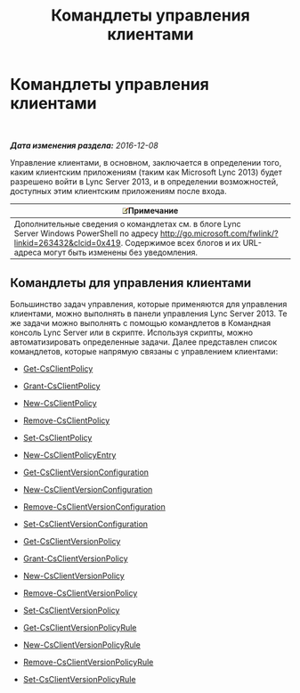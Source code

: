 ﻿---
title: Командлеты управления клиентами
TOCTitle: Командлеты управления клиентами
ms:assetid: 0384f8ab-453d-49d6-aaa7-52439e27b7e9
ms:mtpsurl: https://technet.microsoft.com/ru-ru/library/Gg398087(v=OCS.15)
ms:contentKeyID: 49308782
ms.date: 12/10/2016
mtps_version: v=OCS.15
ms.translationtype: HT
---

# Командлеты управления клиентами

 

_**Дата изменения раздела:** 2016-12-08_

Управление клиентами, в основном, заключается в определении того, каким клиентским приложениям (таким как Microsoft Lync 2013) будет разрешено войти в Lync Server 2013, и в определении возможностей, доступных этим клиентским приложениям после входа.

<table>
<thead>
<tr class="header">
<th><img src="images/Gg398412.note(OCS.15).gif" title="note" alt="note" />Примечание</th>
</tr>
</thead>
<tbody>
<tr class="odd">
<td>Дополнительные сведения о командлетах см. в блоге Lync Server Windows PowerShell по адресу <a href="http://go.microsoft.com/fwlink/?linkid=263432%26clcid=0x419" class="uri">http://go.microsoft.com/fwlink/?linkid=263432&amp;clcid=0x419</a>. Содержимое всех блогов и их URL-адреса могут быть изменены без уведомления.</td>
</tr>
</tbody>
</table>


## Командлеты для управления клиентами

Большинство задач управления, которые применяются для управления клиентами, можно выполнять в панели управления Lync Server 2013. Те же задачи можно выполнять с помощью командлетов в Командная консоль Lync Server или в скрипте. Используя скрипты, можно автоматизировать определенные задачи. Далее представлен список командлетов, которые напрямую связаны с управлением клиентами:

  -   
    [Get-CsClientPolicy](get-csclientpolicy.md)

  -   
    [Grant-CsClientPolicy](grant-csclientpolicy.md)

  -   
    [New-CsClientPolicy](new-csclientpolicy.md)

  -   
    [Remove-CsClientPolicy](remove-csclientpolicy.md)

  -   
    [Set-CsClientPolicy](set-csclientpolicy.md)

  -   
    [New-CsClientPolicyEntry](new-csclientpolicyentry.md)

  -   
    [Get-CsClientVersionConfiguration](get-csclientversionconfiguration.md)

  -   
    [New-CsClientVersionConfiguration](new-csclientversionconfiguration.md)

  -   
    [Remove-CsClientVersionConfiguration](remove-csclientversionconfiguration.md)

  -   
    [Set-CsClientVersionConfiguration](set-csclientversionconfiguration.md)

  -   
    [Get-CsClientVersionPolicy](get-csclientversionpolicy.md)

  -   
    [Grant-CsClientVersionPolicy](grant-csclientversionpolicy.md)

  -   
    [New-CsClientVersionPolicy](new-csclientversionpolicy.md)

  -   
    [Remove-CsClientVersionPolicy](remove-csclientversionpolicy.md)

  -   
    [Set-CsClientVersionPolicy](set-csclientversionpolicy.md)

  -   
    [Get-CsClientVersionPolicyRule](get-csclientversionpolicyrule.md)

  -   
    [New-CsClientVersionPolicyRule](new-csclientversionpolicyrule.md)

  -   
    [Remove-CsClientVersionPolicyRule](remove-csclientversionpolicyrule.md)

  -   
    [Set-CsClientVersionPolicyRule](set-csclientversionpolicyrule.md)


